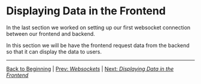# Displaying Data in the Frontend

In the last section we worked on setting up our first websocket connection between our frontend and backend. 

In this section we will be have the frontend request data from the backend so that it can display the data to users. 

<hr>

[Back to Beginning](/README.md) | [Prev: *Websockets*](/docs/markdown/complete_styling.md) | [Next: *Displaying Data in the Frontend*](/docs/markdown/data_to_frontend.md)